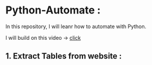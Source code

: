 # Python-Automate : 

In this repository, I will leanr how to automate with Python.

I will build on this video -> [click](https://www.youtube.com/watch?v=PXMJ6FS7llk&t=99s) 



## 1. Extract Tables from website : 